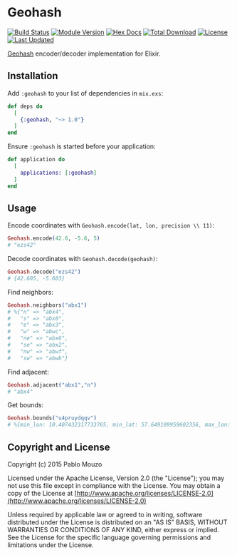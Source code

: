 # Geohash

[![Build Status](https://travis-ci.org/polmuz/elixir-geohash.svg?branch=master)](https://travis-ci.org/polmuz/elixir-geohash)
[![Module Version](https://img.shields.io/hexpm/v/geohash.svg)](https://hex.pm/packages/geohash)
[![Hex Docs](https://img.shields.io/badge/hex-docs-lightgreen.svg)](https://hexdocs.pm/geohash/)
[![Total Download](https://img.shields.io/hexpm/dt/geohash.svg)](https://hex.pm/packages/geohash)
[![License](https://img.shields.io/hexpm/l/geohash.svg)](https://github.com/polmuz/elixir-geohash/blob/master/LICENSE.md)
[![Last Updated](https://img.shields.io/github/last-commit/polmuz/elixir-geohash.svg)](https://github.com/polmuz/elixir-geohash/commits/master)

[Geohash](https://en.wikipedia.org/wiki/Geohash) encoder/decoder implementation for Elixir.

## Installation

Add `:geohash` to your list of dependencies in `mix.exs`:

```elixir
def deps do
  [
    {:geohash, "~> 1.0"}
  ]
end
```

Ensure `:geohash` is started before your application:

```elixir
def application do
  [
    applications: [:geohash]
  ]
end
```

## Usage

Encode coordinates with `Geohash.encode(lat, lon, precision \\ 11)`:

```elixir
Geohash.encode(42.6, -5.6, 5)
# "ezs42"
```

Decode coordinates with `Geohash.decode(geohash)`:

```elixir
Geohash.decode("ezs42")
# {42.605, -5.603}
```

Find neighbors:

```elixir
Geohash.neighbors("abx1")
# %{"n" => "abx4",
#   "s" => "abx0",
#   "e" => "abx3",
#   "w" => "abwc",
#   "ne" => "abx6",
#   "se" => "abx2",
#   "nw" => "abwf",
#   "sw" => "abwb"}
```

Find adjacent:

```elixir
Geohash.adjacent("abx1","n")
# "abx4"
```

Get bounds:

```elixir
Geohash.bounds("u4pruydqqv")
# %{min_lon: 10.407432317733765, min_lat: 57.649109959602356, max_lon: 10.407443046569824, max_lat: 57.649115324020386}
```

## Copyright and License

Copyright (c) 2015 Pablo Mouzo

Licensed under the Apache License, Version 2.0 (the "License");
you may not use this file except in compliance with the License.
You may obtain a copy of the License at [http://www.apache.org/licenses/LICENSE-2.0](http://www.apache.org/licenses/LICENSE-2.0)

Unless required by applicable law or agreed to in writing, software
distributed under the License is distributed on an "AS IS" BASIS,
WITHOUT WARRANTIES OR CONDITIONS OF ANY KIND, either express or implied.
See the License for the specific language governing permissions and
limitations under the License.
